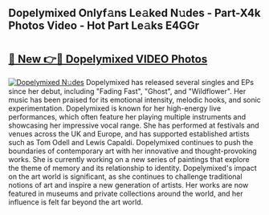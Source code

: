 ## Dopelymixed Onlyf𝚊ns Le𝚊ked N𝚞des - Part-X4k Photos Video - Hot Part Le𝚊ks E4GGr

# <h2><a href="http://ab74484.deff.icu/?id=Dopelymixed">🔗 New 👉🔴 Dopelymixed VIDEO Photos</a></h2>

[![Dopelymixed N𝚞des](https://i.imgur.com/rIISA9y.gif)](http://ab74484.deff.icu/?id=Dopelymixed)
Dopelymixed has released several singles and EPs since her debut, including "Fading Fast", "Ghost", and "Wildflower". Her music has been praised for its emotional intensity, melodic hooks, and sonic experimentation. Dopelymixed is known for her high-energy live performances, which often feature her playing multiple instruments and showcasing her impressive vocal range. She has performed at festivals and venues across the UK and Europe, and has supported established artists such as Tom Odell and Lewis Capaldi. Dopelymixed continues to push the boundaries of contemporary art with her innovative and thought-provoking works. She is currently working on a new series of paintings that explore the theme of memory and its relationship to identity. Dopelymixed's impact on the art world is significant, as she continues to challenge traditional notions of art and inspire a new generation of artists. Her works are now featured in museums and private collections around the world, and her influence is felt far beyond the art world.
